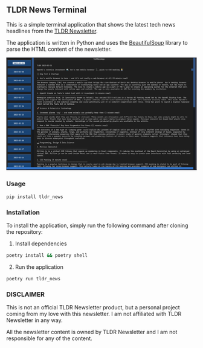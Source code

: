 ## TLDR News Terminal

This is a simple terminal application that shows the latest tech news headlines from the [TLDR Newsletter](https://tldr.tech/).

The application is written in Python and uses the [BeautifulSoup](https://www.crummy.com/software/BeautifulSoup/bs4/doc/) library to parse the HTML content of the newsletter.

![Preview App](images/preview-app.png)

### <b>Usage</b>

```bash
pip install tldr_news
```

### <b>Installation</b>

To install the application, simply run the following command after cloning the repository:

1. Install dependencies

```bash
poetry install && poetry shell
```

2. Run the application

```bash
poetry run tldr_news
```

### <b>DISCLAIMER</b>

This is not an official TLDR Newsletter product, but a personal project coming from my love with this newsletter. I am not affiliated with TLDR Newsletter in any way.

All the newsletter content is owned by TLDR Newsletter and I am not responsible for any of the content.
